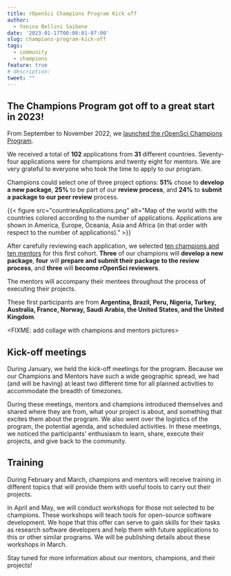 ```yaml
---
title: rOpenSci Champions Program Kick off
author: 
  - Yanina Bellini Saibene
date: '2023-01-17T00:00:01-07:00'
slug: champions-program-kick-off
tags:
  - community
  - champions
feature: true  
# description: 
tweet: "" 
---
```


## The Champions Program got off to a great start in 2023!

From September to November 2022, we [launched the rOpenSci Champions Program](/champions/).

We received a total of **102** applications from **31** different countries. Seventy-four applications were for champions and twenty eight for mentors. We are very grateful to everyone who took the time to apply to our program.

Champions could select one of three project options: **51%** chose to **develop a new package**, **25%** to be part of our **review process**, and **24%** to **submit a package to our peer review** process.

{{< figure src="countriesApplications.png" alt="Map of the world with the countries colored according to the number of applications. Applications are shown in America, Europe, Oceania, Asia and Africa (in that order with respect to the number of applications)." >}}

After carefully reviewing each application, we selected [ten champions and ten mentors](/champions/) for this first cohort.  **Three** of our champions will **develop a new package**, **four** will **prepare and submit their package to the review process**, and **three** will **become rOpenSci reviewers**.

The mentors will accompany their mentees throughout the process of executing their projects.

These first participants are from **Argentina, Brazil, Peru, Nigeria, Turkey, Australia, France, Norway, Saudi Arabia, the United States, and the United Kingdom**.


<FIXME: add collage with champions and mentors pictures>


## Kick-off meetings

During January, we held the kick-off meetings for the program. Because we our Champions and Mentors have such a wide geographic spread, we had (and will be having) at least two different time for all planned activities to accommodate the breadth of timezones.

During these meetings, mentors and champions introduced themselves and shared where they are from, what your project is about, and something that excites them about the program.   We also went over the logistics of the program, the potential agenda, and scheduled activities.  In these meetings, we noticed the participants' enthusiasm to learn, share, execute their projects, and give back to the community.

## Training

During February and March, champions and mentors will receive training in different topics that will provide them with useful tools to carry out their projects.

In April and May, we will conduct workshops for those not selected to be champions. These workshops will teach tools for open-source software development.  We hope that this offer can serve to gain skills for their tasks as research software developers and help them with future applications to this or other similar programs.  We will be publishing details about these workshops in March.

Stay tuned for more information about our mentors, champions, and their projects!